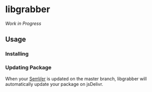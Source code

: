 libgrabber
==========

*Work in Progress*

Usage
-----

### Installing

### Updating Package

When your [SemVer](http://semver.org/) is updated on the master branch, libgrabber will automatically update your package on jsDelivr.
